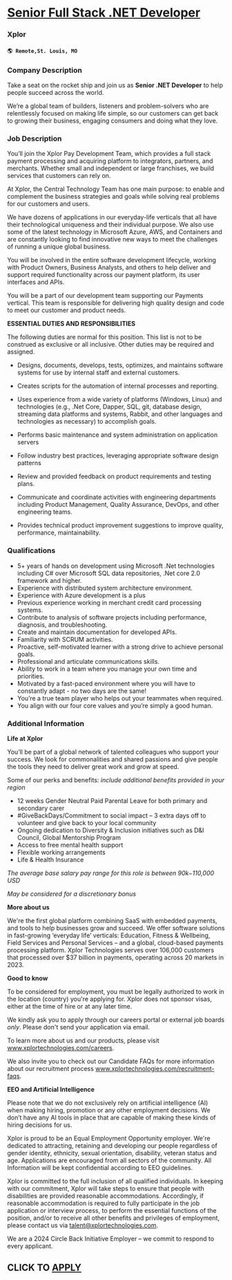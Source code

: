 # [Senior Full Stack .NET Developer](https://www.remotewlb.com/apply/senior-full-stack-net-developer-105491)  
### Xplor  
#### `🌎 Remote,St. Louis, MO`  

### **Company Description**

Take a seat on the rocket ship and join us as **Senior .NET Developer** to help people succeed across the world.

We’re a global team of builders, listeners and problem-solvers who are relentlessly focused on making life simple, so our customers can get back to growing their business, engaging consumers and doing what they love.

###  **Job Description**

You’ll join the Xplor Pay Development Team, which provides a full stack payment processing and acquiring platform to integrators, partners, and merchants. Whether small and independent or large franchises, we build services that customers can rely on.

At Xplor, the Central Technology Team has one main purpose: to enable and complement the business strategies and goals while solving real problems for our customers and users.

We have dozens of applications in our everyday-life verticals that all have their technological uniqueness and their individual purpose. We also use some of the latest technology in Microsoft Azure, AWS, and Containers and are constantly looking to find innovative new ways to meet the challenges of running a unique global business.

You will be involved in the entire software development lifecycle, working with Product Owners, Business Analysts, and others to help deliver and support required functionality across our payment platform, its user interfaces and APIs.

You will be a part of our development team supporting our Payments vertical. This team is responsible for delivering high quality design and code to meet our customer and product needs.

**ESSENTIAL DUTIES AND RESPONSIBILITIES**

The following duties are normal for this position. This list is not to be construed as exclusive or all inclusive. Other duties may be required and assigned.

  * Designs, documents, develops, tests, optimizes, and maintains software systems for use by internal staff and external customers.
  * Creates scripts for the automation of internal processes and reporting.
  * Uses experience from a wide variety of platforms (Windows, Linux) and technologies (e.g., .Net Core, Dapper, SQL, git, database design, streaming data platforms and systems, Rabbit, and other languages and technologies as necessary) to accomplish goals.
  * Performs basic maintenance and system administration on application servers
  * Follow industry best practices, leveraging appropriate software design patterns

  * Review and provided feedback on product requirements and testing plans.
  * Communicate and coordinate activities with engineering departments including Product Management, Quality Assurance, DevOps, and other engineering teams.
  * Provides technical product improvement suggestions to improve quality, performance, maintainability.

###  **Qualifications**

  * 5+ years of hands on development using Microsoft .Net technologies including C# over Microsoft SQL data repositories, .Net core 2.0 framework and higher.
  * Experience with distributed system architecture environment.
  * Experience with Azure development is a plus
  * Previous experience working in merchant credit card processing systems.
  * Contribute to analysis of software projects including performance, diagnosis, and troubleshooting.
  * Create and maintain documentation for developed APIs.
  * Familiarity with SCRUM activities.
  * Proactive, self-motivated learner with a strong drive to achieve personal goals.
  * Professional and articulate communications skills.
  * Ability to work in a team where you manage your own time and priorities.
  * Motivated by a fast-paced environment where you will have to constantly adapt - no two days are the same!
  * You’re a true team player who helps out your teammates when required.
  * You align with our four core values and you’re simply a good human.

###  **Additional Information**

 **Life at Xplor**

You’ll be part of a global network of talented colleagues who support your success. We look for commonalities and shared passions and give people the tools they need to deliver great work and grow at speed.

Some of our perks and benefits: *include additional benefits provided in your region*

  * 12 weeks Gender Neutral Paid Parental Leave for both primary and secondary carer 
  * #GiveBackDays/Commitment to social impact – 3 extra days off to volunteer and give back to your local community 
  * Ongoing dedication to Diversity & Inclusion initiatives such as D&I Council, Global Mentorship Program 
  * Access to free mental health support 
  * Flexible working arrangements 
  * Life & Health Insurance

 _The average base salary pay range for this role is between $90k-$110,000 USD_

 _May be considered for a discretionary bonus_

 **More about us**

We're the first global platform combining SaaS with embedded payments, and tools to help businesses grow and succeed. We offer software solutions in fast-growing ‘everyday life’ verticals: Education, Fitness & Wellbeing, Field Services and Personal Services – and a global, cloud-based payments processing platform. Xplor Technologies serves over 106,000 customers that processed over $37 billion in payments, operating across 20 markets in 2023.

 **Good to know**

To be considered for employment, you must be legally authorized to work in the location (country) you're applying for. Xplor does not sponsor visas, either at the time of hire or at any later time.

We kindly ask you to apply through our careers portal or external job boards _only_. Please don't send your application via email.

To learn more about us and our products, please visit www.xplortechnologies.com/careers.

We also invite you to check out our Candidate FAQs for more information about our recruitment process www.xplortechnologies.com/recruitment-faqs.

 **EEO and Artificial Intelligence**

Please note that we do not exclusively rely on artificial intelligence (AI) when making hiring, promotion or any other employment decisions. We don’t have any AI tools in place that are capable of making these kinds of hiring decisions for us.

Xplor is proud to be an Equal Employment Opportunity employer. We're dedicated to attracting, retaining and developing our people regardless of gender identity, ethnicity, sexual orientation, disability, veteran status and age. Applications are encouraged from all sectors of the community. All Information will be kept confidential according to EEO guidelines.

Xplor is committed to the full inclusion of all qualified individuals. In keeping with our commitment, Xplor will take steps to ensure that people with disabilities are provided reasonable accommodations. Accordingly, if reasonable accommodation is required to fully participate in the job application or interview process, to perform the essential functions of the position, and/or to receive all other benefits and privileges of employment, please contact us via talent@xplortechnologies.com.

We are a 2024 Circle Back Initiative Employer – we commit to respond to every applicant.

  
## CLICK TO [APPLY](https://www.remotewlb.com/apply/senior-full-stack-net-developer-105491)

